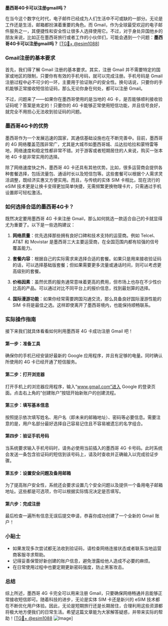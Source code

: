 **墨西哥4G卡可以注册gmail吗？**

在当今这个数字化时代，电子邮件已经成为人们生活中不可或缺的一部分。无论是工作还是生活，邮箱都扮演着重要的角色。而 Gmail，作为全球最受欢迎的电子邮件服务之一，其便捷性和安全性让很多人选择使用它。不过，对于身处异国他乡的朋友来说，比如正在墨西哥旅行或者工作的小伙伴们，可能会遇到一个问题：**墨西哥4G卡可以注册gmail吗？** [[TG💪+ @esim1088](https://t.me/s/esim1088)]

### Gmail注册的基本要求

首先，我们得了解 Gmail 注册的基本要求。其实，注册 Gmail 并不需要特定的国家或地区的限制，只要你有有效的手机号码，就可以完成注册。手机号码是 Gmail 注册过程中必不可少的一环，主要用于验证账户的安全性。换句话说，只要你的手机能够正常接收短信验证码，那么无论你身在何处，都可以注册 Gmail。

不过，问题来了——如果你在墨西哥使用的是当地的 4G 卡，是否能够顺利接收验证码呢？答案是肯定的！只要你的 4G 卡能够正常使用短信功能，并且信号良好，就完全不用担心无法收到验证码的问题。

### 墨西哥4G卡的优势

墨西哥作为一个发展迅速的国家，其通信基础设施也在不断完善中。目前，墨西哥的 4G 网络覆盖范围非常广，尤其是大城市如墨西哥城、瓜达拉哈拉和蒙特雷等地，网络速度和稳定性都非常不错。对于游客或者短期居住的人来说，购买一张本地 4G 卡是非常实用的选择。

除了网络速度快之外，墨西哥 4G 卡还具有其他优势。比如，很多运营商会提供各种套餐选择，包括流量包、通话时长以及短信包等。这些套餐可以根据个人需求灵活调整，既经济实惠又方便实用。而且，与传统的实体 SIM 卡相比，现在流行的 eSIM 技术更是让换卡变得更加简单快捷，无需频繁更换物理卡片，只需通过手机设置即可轻松激活。

### 如何选择合适的墨西哥4G卡？

既然决定要用墨西哥 4G 卡来注册 Gmail，那么如何挑选一款适合自己的卡就显得尤为重要了。以下是一些选购建议：

1. **网络质量**：优先选择那些拥有良好口碑和技术支持的运营商。例如 Telcel、AT&T 和 Movistar 是墨西哥三大主要运营商，在全国范围内都有较强的信号覆盖能力。
   
2. **套餐内容**：根据自己的实际需求来选择合适的套餐。如果只是用来接收验证码的话，可以选择基础版套餐；但如果需要更多流量或通话时间，则可以考虑更高级别的套餐。

3. **价格因素**：虽然优质的服务通常意味着更高的费用，但市场上也存在不少性价比高的产品。可以通过对比不同平台上的报价信息，找到最划算的选择。

4. **国际漫游功能**：如果你经常需要跨国沟通交流，那么具备良好国际漫游性能的 SIM 卡将是最佳之选。这样即使离开了墨西哥境内，也能保持顺畅联系。

### 实际操作指南

接下来我们就具体看看如何利用墨西哥 4G 卡成功注册 Gmail 吧！

#### 第一步：准备工具
确保你的手机已经安装好最新的 Google 应用程序，并且有足够的电量。同时确认所使用的 4G 卡已经开通了短信服务。

#### 第二步：打开浏览器
打开手机上的浏览器应用程序，输入“www.gmail.com”进入 Google 的登录页面。点击右上角的“创建账户”按钮开始新账户的创建流程。

#### 第三步：填写基本信息
按照提示依次填写姓名、用户名（即未来的邮箱地址）、密码等必要信息。需要注意的是，用户名部分最好选择自己容易记住且不容易被遗忘的名字组合。

#### 第四步：验证手机号码
当系统要求输入手机号码时，请务必使用当前插入的墨西哥 4G 卡号码。此时系统会发送一条包含验证码的短信到该号码上，请及时查收并正确输入以完成验证步骤。

#### 第五步：设置安全问题及备用邮箱
为了提高账户安全性，系统还会要求设置几个安全问题以及提供一个备用电子邮箱地址。这些都是可选项，你可以根据实际情况决定是否填写。

#### 第六步：完成注册
最后检查一遍所有信息无误后提交申请，恭喜你成功创建了一个全新的 Gmail 账户！

### 小贴士

- 如果发现多次尝试都无法收到验证码，请检查网络连接状态或者联系当地运营商客服寻求帮助。
- 记得妥善保管好新创建的账户信息，避免泄露给他人造成不必要的麻烦。
- 在日常使用过程中也要定期更新密码强度，防止黑客攻击。

### 总结

综上所述，墨西哥 4G 卡完全可以用来注册 Gmail，只要确保网络畅通并且能够正常接收短信即可。随着科技的进步，无论是实体 SIM 卡还是新兴的 eSIM 技术都在不断优化用户体验。因此，无论是短期旅行还是长期居住，合理利用这些资源都将极大地方便我们的日常生活。希望这篇文章能为大家解答疑惑，并带来实际的帮助！[[TG💪+ @esim1088](https://t.me/s/esim1088) ![Image](https://i.postimg.cc/4NQfJmqS/Snipaste-2025-05-13-00-14-12.png)]